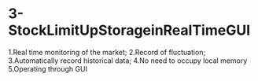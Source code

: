 # 3-StockLimitUpStorageinRealTimeGUI
1.Real time monitoring of the market;
2.Record of fluctuation;
3.Automatically record historical data;
4.No need to occupy local memory
5.Operating through GUI

